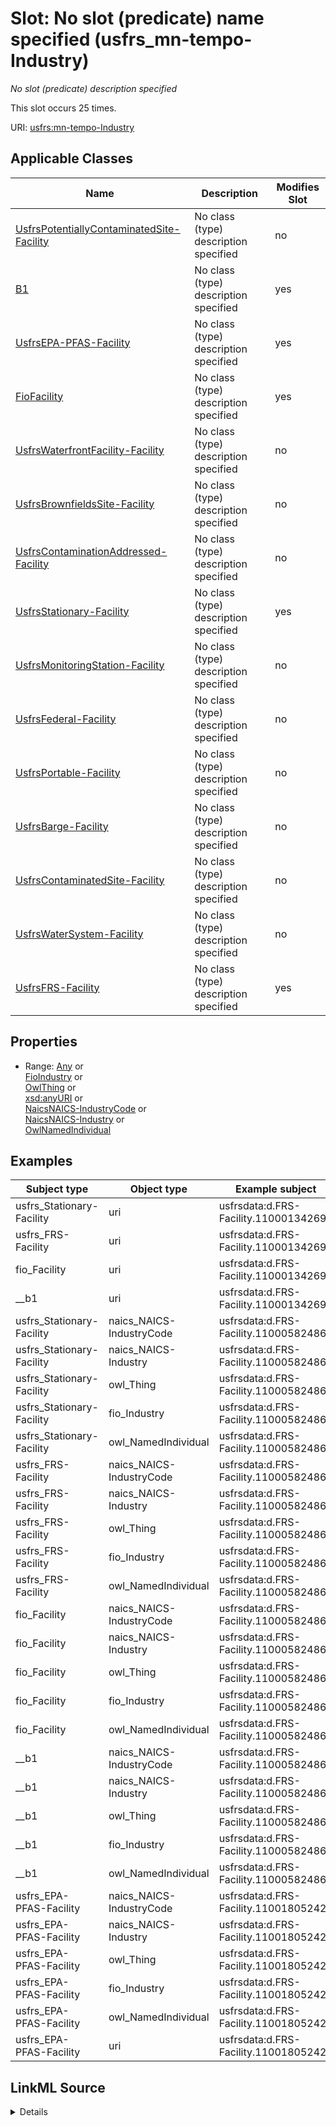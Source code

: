 

# Slot: No slot (predicate) name specified (usfrs_mn-tempo-Industry)


_No slot (predicate) description specified_






This slot occurs 25 times.


URI: [usfrs:mn-tempo-Industry](http://sawgraph.spatialai.org/v1/us-frs#mn-tempo-Industry)



<!-- no inheritance hierarchy -->





## Applicable Classes

| Name | Description | Modifies Slot |
| --- | --- | --- |
| [UsfrsPotentiallyContaminatedSite-Facility](../classes/UsfrsPotentiallyContaminatedSite-Facility.md) | No class (type) description specified |  no  |
| [B1](../classes/B1.md) | No class (type) description specified |  yes  |
| [UsfrsEPA-PFAS-Facility](../classes/UsfrsEPA-PFAS-Facility.md) | No class (type) description specified |  yes  |
| [FioFacility](../classes/FioFacility.md) | No class (type) description specified |  yes  |
| [UsfrsWaterfrontFacility-Facility](../classes/UsfrsWaterfrontFacility-Facility.md) | No class (type) description specified |  no  |
| [UsfrsBrownfieldsSite-Facility](../classes/UsfrsBrownfieldsSite-Facility.md) | No class (type) description specified |  no  |
| [UsfrsContaminationAddressed-Facility](../classes/UsfrsContaminationAddressed-Facility.md) | No class (type) description specified |  no  |
| [UsfrsStationary-Facility](../classes/UsfrsStationary-Facility.md) | No class (type) description specified |  yes  |
| [UsfrsMonitoringStation-Facility](../classes/UsfrsMonitoringStation-Facility.md) | No class (type) description specified |  no  |
| [UsfrsFederal-Facility](../classes/UsfrsFederal-Facility.md) | No class (type) description specified |  no  |
| [UsfrsPortable-Facility](../classes/UsfrsPortable-Facility.md) | No class (type) description specified |  no  |
| [UsfrsBarge-Facility](../classes/UsfrsBarge-Facility.md) | No class (type) description specified |  no  |
| [UsfrsContaminatedSite-Facility](../classes/UsfrsContaminatedSite-Facility.md) | No class (type) description specified |  no  |
| [UsfrsWaterSystem-Facility](../classes/UsfrsWaterSystem-Facility.md) | No class (type) description specified |  no  |
| [UsfrsFRS-Facility](../classes/UsfrsFRS-Facility.md) | No class (type) description specified |  yes  |







## Properties

* Range: [Any](../classes/Any.md)&nbsp;or&nbsp;<br />[FioIndustry](../classes/FioIndustry.md)&nbsp;or&nbsp;<br />[OwlThing](../classes/OwlThing.md)&nbsp;or&nbsp;<br />[xsd:anyURI](http://www.w3.org/2001/XMLSchema#anyURI)&nbsp;or&nbsp;<br />[NaicsNAICS-IndustryCode](../classes/NaicsNAICS-IndustryCode.md)&nbsp;or&nbsp;<br />[NaicsNAICS-Industry](../classes/NaicsNAICS-Industry.md)&nbsp;or&nbsp;<br />[OwlNamedIndividual](../classes/OwlNamedIndividual.md)






## Examples

| Subject type | Object type | Example subject | Example object | Occurrences |
| --- | --- | --- | --- | --- |
| usfrs_Stationary-Facility | uri | usfrsdata:d.FRS-Facility.110001342690 | http://sawgraph.spatialai.org/v1/fio/sic#SIC-IndustryCode-0919 | 19 |
| usfrs_FRS-Facility | uri | usfrsdata:d.FRS-Facility.110001342690 | http://sawgraph.spatialai.org/v1/fio/sic#SIC-IndustryCode-0919 | 19 |
| fio_Facility | uri | usfrsdata:d.FRS-Facility.110001342690 | http://sawgraph.spatialai.org/v1/fio/sic#SIC-IndustryCode-0919 | 19 |
| __b1 | uri | usfrsdata:d.FRS-Facility.110001342690 | http://sawgraph.spatialai.org/v1/fio/sic#SIC-IndustryCode-0919 | 19 |
| usfrs_Stationary-Facility | naics_NAICS-IndustryCode | usfrsdata:d.FRS-Facility.110005824867 | naics:NAICS-IndustryCode-811121 | 6 |
| usfrs_Stationary-Facility | naics_NAICS-Industry | usfrsdata:d.FRS-Facility.110005824867 | naics:NAICS-IndustryCode-811121 | 6 |
| usfrs_Stationary-Facility | owl_Thing | usfrsdata:d.FRS-Facility.110005824867 | naics:NAICS-IndustryCode-811121 | 6 |
| usfrs_Stationary-Facility | fio_Industry | usfrsdata:d.FRS-Facility.110005824867 | naics:NAICS-IndustryCode-811121 | 6 |
| usfrs_Stationary-Facility | owl_NamedIndividual | usfrsdata:d.FRS-Facility.110005824867 | naics:NAICS-IndustryCode-811121 | 6 |
| usfrs_FRS-Facility | naics_NAICS-IndustryCode | usfrsdata:d.FRS-Facility.110005824867 | naics:NAICS-IndustryCode-811121 | 6 |
| usfrs_FRS-Facility | naics_NAICS-Industry | usfrsdata:d.FRS-Facility.110005824867 | naics:NAICS-IndustryCode-811121 | 6 |
| usfrs_FRS-Facility | owl_Thing | usfrsdata:d.FRS-Facility.110005824867 | naics:NAICS-IndustryCode-811121 | 6 |
| usfrs_FRS-Facility | fio_Industry | usfrsdata:d.FRS-Facility.110005824867 | naics:NAICS-IndustryCode-811121 | 6 |
| usfrs_FRS-Facility | owl_NamedIndividual | usfrsdata:d.FRS-Facility.110005824867 | naics:NAICS-IndustryCode-811121 | 6 |
| fio_Facility | naics_NAICS-IndustryCode | usfrsdata:d.FRS-Facility.110005824867 | naics:NAICS-IndustryCode-811121 | 6 |
| fio_Facility | naics_NAICS-Industry | usfrsdata:d.FRS-Facility.110005824867 | naics:NAICS-IndustryCode-811121 | 6 |
| fio_Facility | owl_Thing | usfrsdata:d.FRS-Facility.110005824867 | naics:NAICS-IndustryCode-811121 | 6 |
| fio_Facility | fio_Industry | usfrsdata:d.FRS-Facility.110005824867 | naics:NAICS-IndustryCode-811121 | 6 |
| fio_Facility | owl_NamedIndividual | usfrsdata:d.FRS-Facility.110005824867 | naics:NAICS-IndustryCode-811121 | 6 |
| __b1 | naics_NAICS-IndustryCode | usfrsdata:d.FRS-Facility.110005824867 | naics:NAICS-IndustryCode-811121 | 6 |
| __b1 | naics_NAICS-Industry | usfrsdata:d.FRS-Facility.110005824867 | naics:NAICS-IndustryCode-811121 | 6 |
| __b1 | owl_Thing | usfrsdata:d.FRS-Facility.110005824867 | naics:NAICS-IndustryCode-811121 | 6 |
| __b1 | fio_Industry | usfrsdata:d.FRS-Facility.110005824867 | naics:NAICS-IndustryCode-811121 | 6 |
| __b1 | owl_NamedIndividual | usfrsdata:d.FRS-Facility.110005824867 | naics:NAICS-IndustryCode-811121 | 6 |
| usfrs_EPA-PFAS-Facility | naics_NAICS-IndustryCode | usfrsdata:d.FRS-Facility.110018052426 | naics:NAICS-IndustryCode-562112 | 1 |
| usfrs_EPA-PFAS-Facility | naics_NAICS-Industry | usfrsdata:d.FRS-Facility.110018052426 | naics:NAICS-IndustryCode-562112 | 1 |
| usfrs_EPA-PFAS-Facility | owl_Thing | usfrsdata:d.FRS-Facility.110018052426 | naics:NAICS-IndustryCode-562112 | 1 |
| usfrs_EPA-PFAS-Facility | fio_Industry | usfrsdata:d.FRS-Facility.110018052426 | naics:NAICS-IndustryCode-562112 | 1 |
| usfrs_EPA-PFAS-Facility | owl_NamedIndividual | usfrsdata:d.FRS-Facility.110018052426 | naics:NAICS-IndustryCode-562112 | 1 |
| usfrs_EPA-PFAS-Facility | uri | usfrsdata:d.FRS-Facility.110018052426 | http://sawgraph.spatialai.org/v1/fio/sic#SIC-IndustryCode-4212 | 2 |




## LinkML Source

<details>

```yaml
name: usfrs_mn-tempo-Industry
annotations:
  count:
    tag: count
    value: 25
description: No slot (predicate) description specified
title: No slot (predicate) name specified
examples:
- object:
    example_object: http://sawgraph.spatialai.org/v1/fio/sic#SIC-IndustryCode-0919
    example_object_type: uri
    example_predicate: usfrs:mn-tempo-Industry
    example_subject: usfrsdata:d.FRS-Facility.110001342690
    example_subject_type: usfrs_Stationary-Facility
- object:
    example_object: http://sawgraph.spatialai.org/v1/fio/sic#SIC-IndustryCode-0919
    example_object_type: uri
    example_predicate: usfrs:mn-tempo-Industry
    example_subject: usfrsdata:d.FRS-Facility.110001342690
    example_subject_type: usfrs_FRS-Facility
- object:
    example_object: http://sawgraph.spatialai.org/v1/fio/sic#SIC-IndustryCode-0919
    example_object_type: uri
    example_predicate: usfrs:mn-tempo-Industry
    example_subject: usfrsdata:d.FRS-Facility.110001342690
    example_subject_type: fio_Facility
- object:
    example_object: http://sawgraph.spatialai.org/v1/fio/sic#SIC-IndustryCode-0919
    example_object_type: uri
    example_predicate: usfrs:mn-tempo-Industry
    example_subject: usfrsdata:d.FRS-Facility.110001342690
    example_subject_type: __b1
- object:
    example_object: naics:NAICS-IndustryCode-811121
    example_object_type: naics_NAICS-IndustryCode
    example_predicate: usfrs:mn-tempo-Industry
    example_subject: usfrsdata:d.FRS-Facility.110005824867
    example_subject_type: usfrs_Stationary-Facility
- object:
    example_object: naics:NAICS-IndustryCode-811121
    example_object_type: naics_NAICS-Industry
    example_predicate: usfrs:mn-tempo-Industry
    example_subject: usfrsdata:d.FRS-Facility.110005824867
    example_subject_type: usfrs_Stationary-Facility
- object:
    example_object: naics:NAICS-IndustryCode-811121
    example_object_type: owl_Thing
    example_predicate: usfrs:mn-tempo-Industry
    example_subject: usfrsdata:d.FRS-Facility.110005824867
    example_subject_type: usfrs_Stationary-Facility
- object:
    example_object: naics:NAICS-IndustryCode-811121
    example_object_type: fio_Industry
    example_predicate: usfrs:mn-tempo-Industry
    example_subject: usfrsdata:d.FRS-Facility.110005824867
    example_subject_type: usfrs_Stationary-Facility
- object:
    example_object: naics:NAICS-IndustryCode-811121
    example_object_type: owl_NamedIndividual
    example_predicate: usfrs:mn-tempo-Industry
    example_subject: usfrsdata:d.FRS-Facility.110005824867
    example_subject_type: usfrs_Stationary-Facility
- object:
    example_object: naics:NAICS-IndustryCode-811121
    example_object_type: naics_NAICS-IndustryCode
    example_predicate: usfrs:mn-tempo-Industry
    example_subject: usfrsdata:d.FRS-Facility.110005824867
    example_subject_type: usfrs_FRS-Facility
- object:
    example_object: naics:NAICS-IndustryCode-811121
    example_object_type: naics_NAICS-Industry
    example_predicate: usfrs:mn-tempo-Industry
    example_subject: usfrsdata:d.FRS-Facility.110005824867
    example_subject_type: usfrs_FRS-Facility
- object:
    example_object: naics:NAICS-IndustryCode-811121
    example_object_type: owl_Thing
    example_predicate: usfrs:mn-tempo-Industry
    example_subject: usfrsdata:d.FRS-Facility.110005824867
    example_subject_type: usfrs_FRS-Facility
- object:
    example_object: naics:NAICS-IndustryCode-811121
    example_object_type: fio_Industry
    example_predicate: usfrs:mn-tempo-Industry
    example_subject: usfrsdata:d.FRS-Facility.110005824867
    example_subject_type: usfrs_FRS-Facility
- object:
    example_object: naics:NAICS-IndustryCode-811121
    example_object_type: owl_NamedIndividual
    example_predicate: usfrs:mn-tempo-Industry
    example_subject: usfrsdata:d.FRS-Facility.110005824867
    example_subject_type: usfrs_FRS-Facility
- object:
    example_object: naics:NAICS-IndustryCode-811121
    example_object_type: naics_NAICS-IndustryCode
    example_predicate: usfrs:mn-tempo-Industry
    example_subject: usfrsdata:d.FRS-Facility.110005824867
    example_subject_type: fio_Facility
- object:
    example_object: naics:NAICS-IndustryCode-811121
    example_object_type: naics_NAICS-Industry
    example_predicate: usfrs:mn-tempo-Industry
    example_subject: usfrsdata:d.FRS-Facility.110005824867
    example_subject_type: fio_Facility
- object:
    example_object: naics:NAICS-IndustryCode-811121
    example_object_type: owl_Thing
    example_predicate: usfrs:mn-tempo-Industry
    example_subject: usfrsdata:d.FRS-Facility.110005824867
    example_subject_type: fio_Facility
- object:
    example_object: naics:NAICS-IndustryCode-811121
    example_object_type: fio_Industry
    example_predicate: usfrs:mn-tempo-Industry
    example_subject: usfrsdata:d.FRS-Facility.110005824867
    example_subject_type: fio_Facility
- object:
    example_object: naics:NAICS-IndustryCode-811121
    example_object_type: owl_NamedIndividual
    example_predicate: usfrs:mn-tempo-Industry
    example_subject: usfrsdata:d.FRS-Facility.110005824867
    example_subject_type: fio_Facility
- object:
    example_object: naics:NAICS-IndustryCode-811121
    example_object_type: naics_NAICS-IndustryCode
    example_predicate: usfrs:mn-tempo-Industry
    example_subject: usfrsdata:d.FRS-Facility.110005824867
    example_subject_type: __b1
- object:
    example_object: naics:NAICS-IndustryCode-811121
    example_object_type: naics_NAICS-Industry
    example_predicate: usfrs:mn-tempo-Industry
    example_subject: usfrsdata:d.FRS-Facility.110005824867
    example_subject_type: __b1
- object:
    example_object: naics:NAICS-IndustryCode-811121
    example_object_type: owl_Thing
    example_predicate: usfrs:mn-tempo-Industry
    example_subject: usfrsdata:d.FRS-Facility.110005824867
    example_subject_type: __b1
- object:
    example_object: naics:NAICS-IndustryCode-811121
    example_object_type: fio_Industry
    example_predicate: usfrs:mn-tempo-Industry
    example_subject: usfrsdata:d.FRS-Facility.110005824867
    example_subject_type: __b1
- object:
    example_object: naics:NAICS-IndustryCode-811121
    example_object_type: owl_NamedIndividual
    example_predicate: usfrs:mn-tempo-Industry
    example_subject: usfrsdata:d.FRS-Facility.110005824867
    example_subject_type: __b1
- object:
    example_object: naics:NAICS-IndustryCode-562112
    example_object_type: naics_NAICS-IndustryCode
    example_predicate: usfrs:mn-tempo-Industry
    example_subject: usfrsdata:d.FRS-Facility.110018052426
    example_subject_type: usfrs_EPA-PFAS-Facility
- object:
    example_object: naics:NAICS-IndustryCode-562112
    example_object_type: naics_NAICS-Industry
    example_predicate: usfrs:mn-tempo-Industry
    example_subject: usfrsdata:d.FRS-Facility.110018052426
    example_subject_type: usfrs_EPA-PFAS-Facility
- object:
    example_object: naics:NAICS-IndustryCode-562112
    example_object_type: owl_Thing
    example_predicate: usfrs:mn-tempo-Industry
    example_subject: usfrsdata:d.FRS-Facility.110018052426
    example_subject_type: usfrs_EPA-PFAS-Facility
- object:
    example_object: naics:NAICS-IndustryCode-562112
    example_object_type: fio_Industry
    example_predicate: usfrs:mn-tempo-Industry
    example_subject: usfrsdata:d.FRS-Facility.110018052426
    example_subject_type: usfrs_EPA-PFAS-Facility
- object:
    example_object: naics:NAICS-IndustryCode-562112
    example_object_type: owl_NamedIndividual
    example_predicate: usfrs:mn-tempo-Industry
    example_subject: usfrsdata:d.FRS-Facility.110018052426
    example_subject_type: usfrs_EPA-PFAS-Facility
- object:
    example_object: http://sawgraph.spatialai.org/v1/fio/sic#SIC-IndustryCode-4212
    example_object_type: uri
    example_predicate: usfrs:mn-tempo-Industry
    example_subject: usfrsdata:d.FRS-Facility.110018052426
    example_subject_type: usfrs_EPA-PFAS-Facility
from_schema: fio-kg
rank: 1000
slot_uri: usfrs:mn-tempo-Industry
alias: usfrs_mn_tempo_Industry
domain_of:
- __b1
- fio_Facility
- usfrs_EPA-PFAS-Facility
- usfrs_FRS-Facility
- usfrs_Stationary-Facility
range: Any
any_of:
- range: fio_Industry
- range: owl_Thing
- range: uri
- range: naics_NAICS-IndustryCode
- range: naics_NAICS-Industry
- range: owl_NamedIndividual

```
</details>